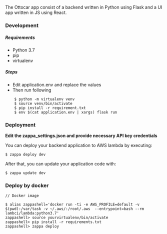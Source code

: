 The Ottocar app consist of a backend written in Python using Flask and a UI app written in JS using React.

### Development
##### Requirements
* Python 3.7
* pip
* virtualenv

##### Steps
* Edit application.env and replace the values
* Then run following

````
    $ python -m virtualenv venv
    $ source venv/bin/activate
    $ pip install -r requirement.txt
    $ env $(cat application.env | xargs) flask run
````

### Deployment

**Edit the zappa_settings.json and provide necessary API key credentials**

You can deploy your backend application to AWS lambda by executing:

	$ zappa deploy dev

After that, you can update your application code with:

	$ zappa update dev
### Deploy by docker
    // Docker image
    
    $ alias zappashell='docker run -ti -e AWS_PROFILE=default -v $(pwd):/var/task -v ~/.aws/:/root/.aws  --entrypoint=bash --rm lambci/lambda:python3.7'
    zappashell> source yourvirtualenv/bin/activate
    zappashell> pip install -r requirements.txt
    zappashell> zappa deploy
